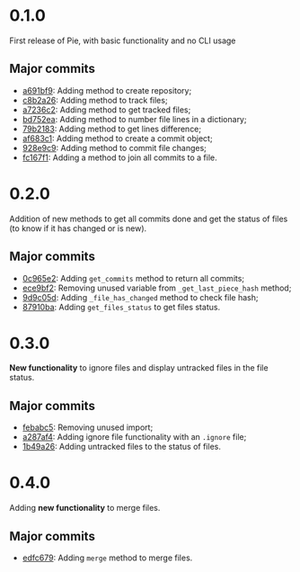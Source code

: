 # 0.1.0

First release of Pie, with basic functionality and no CLI usage

## Major commits

- [a691bf9](https://github.com/jaedsonpys/pie/commits/a691bf9): Adding method to create repository;
- [c8b2a26](https://github.com/jaedsonpys/pie/commits/c8b2a26): Adding method to track files;
- [a7236c2](https://github.com/jaedsonpys/pie/commits/a7236c2): Adding method to get tracked files;
- [bd752ea](https://github.com/jaedsonpys/pie/commits/bd752ea): Adding method to number file lines in a dictionary;
- [79b2183](https://github.com/jaedsonpys/pie/commits/79b2183): Adding method to get lines difference;
- [af683c1](https://github.com/jaedsonpys/pie/commits/af683c1): Adding method to create a commit object;
- [928e9c9](https://github.com/jaedsonpys/pie/commits/928e9c9): Adding method to commit file changes;
- [fc167f1](https://github.com/jaedsonpys/pie/commits/fc167f1): Adding a method to join all commits to a file.

# 0.2.0

Addition of new methods to get all commits done and get the status of files (to know if it has changed or is new).

## Major commits

- [0c965e2](https://github.com/jaedsonpys/pie/commits/0c965e2): Adding `get_commits` method to return all commits;
- [ece9bf2](https://github.com/jaedsonpys/pie/commits/ece9bf2): Removing unused variable from `_get_last_piece_hash` method;
- [9d9c05d](https://github.com/jaedsonpys/pie/commits/9d9c05d): Adding `_file_has_changed` method to check file hash;
- [87910ba](https://github.com/jaedsonpys/pie/commits/87910ba): Adding `get_files_status` to get files status.

# 0.3.0

**New functionality** to ignore files and display untracked files in the file status.

## Major commits

- [febabc5](https://github.com/jaedsonpys/pie/commits/febabc5): Removing unused import;
- [a287af4](https://github.com/jaedsonpys/pie/commits/a287af4): Adding ignore file functionality with an `.ignore` file;
- [1b49a26](https://github.com/jaedsonpys/pie/commits/1b49a26): Adding untracked files to the status of files.

# 0.4.0

Adding **new functionality** to merge files.

## Major commits

- [edfc679](https://github.com/jaedsonpys/pie/commits/edfc679): Adding `merge` method to merge files.